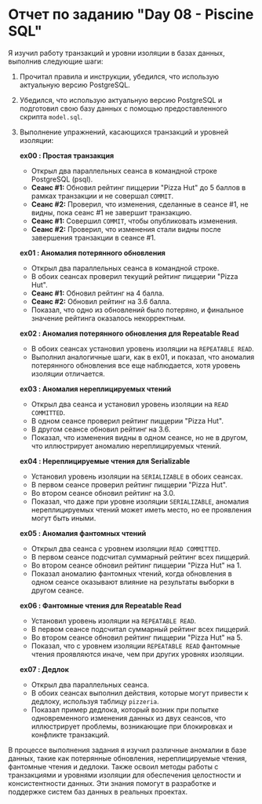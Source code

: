 # Отчет по заданию "Day 08 - Piscine SQL"

Я изучил работу транзакций и уровни изоляции в базах данных, выполнив следующие шаги:

1. Прочитал правила и инструкции, убедился, что использую актуальную версию PostgreSQL.
2. Убедился, что использую актуальную версию PostgreSQL и подготовил свою базу данных с помощью предоставленного скрипта `model.sql`.
3. Выполнение упражнений, касающихся транзакций и уровней изоляции:

   **ex00 : Простая транзакция**
   - Открыл два параллельных сеанса в командной строке PostgreSQL (psql).
   - **Сеанс #1:** Обновил рейтинг пиццерии "Pizza Hut" до 5 баллов в рамках транзакции и не совершал `COMMIT`.
   - **Сеанс #2:** Проверил, что изменения, сделанные в сеансе #1, не видны, пока сеанс #1 не завершит транзакцию.
   - **Сеанс #1:** Совершил `COMMIT`, чтобы опубликовать изменения.
   - **Сеанс #2:** Проверил, что изменения стали видны после завершения транзакции в сеансе #1.

   **ex01 : Аномалия потерянного обновления**
   - Открыл два параллельных сеанса в командной строке.
   - В обоих сеансах проверил текущий рейтинг пиццерии "Pizza Hut".
   - **Сеанс #1:** Обновил рейтинг на 4 балла.
   - **Сеанс #2:** Обновил рейтинг на 3.6 балла.
   - Показал, что одно из обновлений было потеряно, и финальное значение рейтинга оказалось некорректным.

   **ex02 : Аномалия потерянного обновления для Repeatable Read**
   - В обоих сеансах установил уровень изоляции на `REPEATABLE READ`.
   - Выполнил аналогичные шаги, как в ex01, и показал, что аномалия потерянного обновления все еще наблюдается, хотя уровень изоляции отличается.

   **ex03 : Аномалия нереплицируемых чтений**
   - Открыл два сеанса и установил уровень изоляции на `READ COMMITTED`.
   - В одном сеансе проверил рейтинг пиццерии "Pizza Hut".
   - В другом сеансе обновил рейтинг на 3.6.
   - Показал, что изменения видны в одном сеансе, но не в другом, что иллюстрирует аномалию нереплицируемых чтений.

   **ex04 : Нереплицируемые чтения для Serializable**
   - Установил уровень изоляции на `SERIALIZABLE` в обоих сеансах.
   - В первом сеансе проверил рейтинг пиццерии "Pizza Hut".
   - Во втором сеансе обновил рейтинг на 3.0.
   - Показал, что даже при уровне изоляции `SERIALIZABLE`, аномалия нереплицируемых чтений может иметь место, но ее проявления могут быть иными.

   **ex05 : Аномалия фантомных чтений**
   - Открыл два сеанса с уровнем изоляции `READ COMMITTED`.
   - В первом сеансе подсчитал суммарный рейтинг всех пиццерий.
   - Во втором сеансе обновил рейтинг пиццерии "Pizza Hut" на 1.
   - Показал аномалию фантомных чтений, когда обновления в одном сеансе оказывают влияние на результаты выборки в другом сеансе.

   **ex06 : Фантомные чтения для Repeatable Read**
   - Установил уровень изоляции на `REPEATABLE READ`.
   - В первом сеансе подсчитал суммарный рейтинг всех пиццерий.
   - Во втором сеансе обновил рейтинг пиццерии "Pizza Hut" на 5.
   - Показал, что с уровнем изоляции `REPEATABLE READ` фантомные чтения проявляются иначе, чем при других уровнях изоляции.

   **ex07 : Дедлок**
   - Открыл два параллельных сеанса.
   - В обоих сеансах выполнил действия, которые могут привести к дедлоку, используя таблицу `pizzeria`.
   - Показал пример дедлока, который возник при попытке одновременного изменения данных из двух сеансов, что иллюстрирует проблемы, возникающие при блокировках и конфликте транзакций.

В процессе выполнения задания я изучил различные аномалии в базе данных, такие как потерянные обновления, нереплицируемые чтения, фантомные чтения и дедлоки. Также освоил методы работы с транзакциями и уровнями изоляции для обеспечения целостности и консистентности данных. Эти знания помогут в разработке и поддержке систем баз данных в реальных проектах.